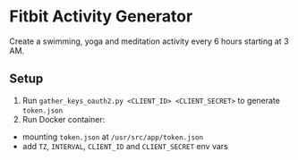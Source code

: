 # Fitbit Activity Generator

Create a swimming, yoga and meditation activity every 6 hours starting at 3 AM.

## Setup

1. Run `gather_keys_oauth2.py <CLIENT_ID> <CLIENT_SECRET>` to generate `token.json`
1. Run Docker container:
  - mounting `token.json` at `/usr/src/app/token.json`
  - add `TZ`, `INTERVAL`, `CLIENT_ID` and `CLIENT_SECRET` env vars
